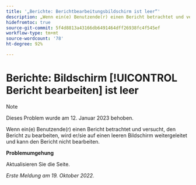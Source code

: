 ```yaml
---
title: '„Berichte: Berichtbearbeitungsbildschirm ist leer“'
description: „Wenn ein(e) Benutzende(r) einen Bericht betrachtet und versucht, den Bericht zu bearbeiten, wird er/sie auf einen leeren Bildschirm weitergeleitet und kann den Bericht nicht bearbeiten.“
hidefromtoc: true
source-git-commit: 5f4d8813a43166db6491464dff26938fc4f545ef
workflow-type: tm+mt
source-wordcount: '78'
ht-degree: 92%

---
```



# Berichte: Bildschirm [!UICONTROL Bericht bearbeiten] ist leer

>[!NOTE]
>
>Dieses Problem wurde am 12. Januar 2023 behoben.

Wenn ein(e) Benutzende(r) einen Bericht betrachtet und versucht, den Bericht zu bearbeiten, wird er/sie auf einen leeren Bildschirm weitergeleitet und kann den Bericht nicht bearbeiten.

**Problemumgehung**

Aktualisieren Sie die Seite.

_Erste Meldung am 19. Oktober 2022._

